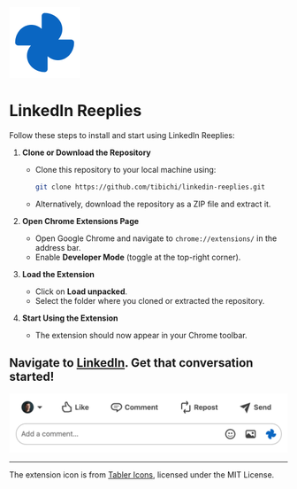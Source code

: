 ![LinkedIn Reeplies Logo](images/icon128.png)

# LinkedIn Reeplies

Follow these steps to install and start using LinkedIn Reeplies:

1. **Clone or Download the Repository**
   - Clone this repository to your local machine using:
     ```bash
     git clone https://github.com/tibichi/linkedin-reeplies.git
     ```
   - Alternatively, download the repository as a ZIP file and extract it.

2. **Open Chrome Extensions Page**
   - Open Google Chrome and navigate to `chrome://extensions/` in the address bar.
   - Enable **Developer Mode** (toggle at the top-right corner).

3. **Load the Extension**
   - Click on **Load unpacked**.
   - Select the folder where you cloned or extracted the repository.

4. **Start Using the Extension**
   - The extension should now appear in your Chrome toolbar.

## Navigate to [LinkedIn](https://www.linkedin.com/). Get that conversation started!

![LinkedIn Reeplies](images/linkedin.png)

---

The extension icon is from [Tabler Icons](https://tabler.io/icons), licensed under the MIT License.